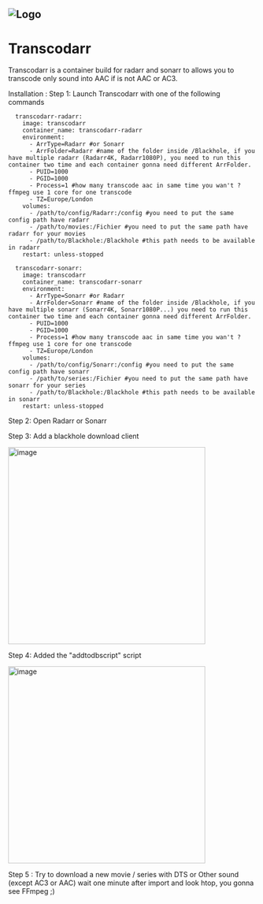 ![Logo](https://user-images.githubusercontent.com/17613028/174446467-c7370958-0902-4b80-9496-cabc5505e7ed.svg)
---
# Transcodarr

Transcodarr is a container build for radarr and sonarr to allows you to transcode only sound into AAC if is not AAC or AC3.


Installation :
Step 1: Launch Transcodarr with one of the following commands

```
  transcodarr-radarr:
    image: transcodarr
    container_name: transcodarr-radarr
    environment:
      - ArrType=Radarr #or Sonarr
      - ArrFolder=Radarr #name of the folder inside /Blackhole, if you have multiple radarr (Radarr4K, Radarr1080P), you need to run this container two time and each container gonna need different ArrFolder.
      - PUID=1000
      - PGID=1000
      - Process=1 #how many transcode aac in same time you wan't ? ffmpeg use 1 core for one transcode
      - TZ=Europe/London
    volumes:
      - /path/to/config/Radarr:/config #you need to put the same config path have radarr
      - /path/to/movies:/Fichier #you need to put the same path have radarr for your movies
      - /path/to/Blackhole:/Blackhole #this path needs to be available in radarr
    restart: unless-stopped

  transcodarr-sonarr:
    image: transcodarr
    container_name: transcodarr-sonarr
    environment:
      - ArrType=Sonarr #or Radarr
      - ArrFolder=Sonarr #name of the folder inside /Blackhole, if you have multiple sonarr (Sonarr4K, Sonarr1080P...) you need to run this container two time and each container gonna need different ArrFolder.
      - PUID=1000
      - PGID=1000
      - Process=1 #how many transcode aac in same time you wan't ? ffmpeg use 1 core for one transcode
      - TZ=Europe/London
    volumes:
      - /path/to/config/Sonarr:/config #you need to put the same config path have sonarr
      - /path/to/series:/Fichier #you need to put the same path have sonarr for your series
      - /path/to/Blackhole:/Blackhole #this path needs to be available in sonarr
    restart: unless-stopped
```

Step 2: Open Radarr or Sonarr

Step 3: Add a blackhole download client

<img width="400" alt="image" src="https://user-images.githubusercontent.com/17613028/174446983-955eae79-e9cf-4569-b90e-ee96a7c47917.png">


Step 4: Added the "addtodbscript" script

<img width="400" alt="image" src="https://user-images.githubusercontent.com/17613028/174447012-0f640b91-5278-4d5b-b060-dc608fbf37db.png">


Step 5 : Try to download a new movie / series with DTS or Other sound (except AC3 or AAC) wait one minute after import and look htop, you gonna see FFmpeg ;)
